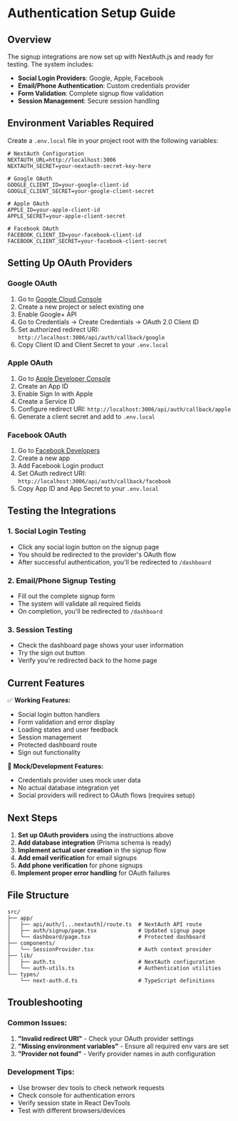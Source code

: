 # Authentication Setup Guide

## Overview
The signup integrations are now set up with NextAuth.js and ready for testing. The system includes:

- **Social Login Providers**: Google, Apple, Facebook
- **Email/Phone Authentication**: Custom credentials provider
- **Form Validation**: Complete signup flow validation
- **Session Management**: Secure session handling

## Environment Variables Required

Create a `.env.local` file in your project root with the following variables:

```env
# NextAuth Configuration
NEXTAUTH_URL=http://localhost:3006
NEXTAUTH_SECRET=your-nextauth-secret-key-here

# Google OAuth
GOOGLE_CLIENT_ID=your-google-client-id
GOOGLE_CLIENT_SECRET=your-google-client-secret

# Apple OAuth
APPLE_ID=your-apple-client-id
APPLE_SECRET=your-apple-client-secret

# Facebook OAuth
FACEBOOK_CLIENT_ID=your-facebook-client-id
FACEBOOK_CLIENT_SECRET=your-facebook-client-secret
```

## Setting Up OAuth Providers

### Google OAuth
1. Go to [Google Cloud Console](https://console.cloud.google.com/)
2. Create a new project or select existing one
3. Enable Google+ API
4. Go to Credentials → Create Credentials → OAuth 2.0 Client ID
5. Set authorized redirect URI: `http://localhost:3006/api/auth/callback/google`
6. Copy Client ID and Client Secret to your `.env.local`

### Apple OAuth
1. Go to [Apple Developer Console](https://developer.apple.com/)
2. Create an App ID
3. Enable Sign In with Apple
4. Create a Service ID
5. Configure redirect URI: `http://localhost:3006/api/auth/callback/apple`
6. Generate a client secret and add to `.env.local`

### Facebook OAuth
1. Go to [Facebook Developers](https://developers.facebook.com/)
2. Create a new app
3. Add Facebook Login product
4. Set OAuth redirect URI: `http://localhost:3006/api/auth/callback/facebook`
5. Copy App ID and App Secret to your `.env.local`

## Testing the Integrations

### 1. Social Login Testing
- Click any social login button on the signup page
- You should be redirected to the provider's OAuth flow
- After successful authentication, you'll be redirected to `/dashboard`

### 2. Email/Phone Signup Testing
- Fill out the complete signup form
- The system will validate all required fields
- On completion, you'll be redirected to `/dashboard`

### 3. Session Testing
- Check the dashboard page shows your user information
- Try the sign out button
- Verify you're redirected back to the home page

## Current Features

✅ **Working Features:**
- Social login button handlers
- Form validation and error display
- Loading states and user feedback
- Session management
- Protected dashboard route
- Sign out functionality

🔄 **Mock/Development Features:**
- Credentials provider uses mock user data
- No actual database integration yet
- Social providers will redirect to OAuth flows (requires setup)

## Next Steps

1. **Set up OAuth providers** using the instructions above
2. **Add database integration** (Prisma schema is ready)
3. **Implement actual user creation** in the signup flow
4. **Add email verification** for email signups
5. **Add phone verification** for phone signups
6. **Implement proper error handling** for OAuth failures

## File Structure

```
src/
├── app/
│   ├── api/auth/[...nextauth]/route.ts  # NextAuth API route
│   ├── auth/signup/page.tsx             # Updated signup page
│   └── dashboard/page.tsx               # Protected dashboard
├── components/
│   └── SessionProvider.tsx              # Auth context provider
├── lib/
│   ├── auth.ts                          # NextAuth configuration
│   └── auth-utils.ts                    # Authentication utilities
└── types/
    └── next-auth.d.ts                   # TypeScript definitions
```

## Troubleshooting

### Common Issues:
1. **"Invalid redirect URI"** - Check your OAuth provider settings
2. **"Missing environment variables"** - Ensure all required env vars are set
3. **"Provider not found"** - Verify provider names in auth configuration

### Development Tips:
- Use browser dev tools to check network requests
- Check console for authentication errors
- Verify session state in React DevTools
- Test with different browsers/devices 